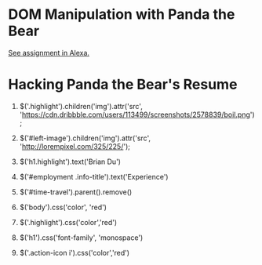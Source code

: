 # DOM Manipulation with Panda the Bear
[See assignment in Alexa.](https://alexa.bitmaker.co/cohorts/67/assignments/2051/latest)


# Hacking Panda the Bear's Resume

1. $('.highlight').children('img').attr('src', 'https://cdn.dribbble.com/users/113499/screenshots/2578839/boil.png');

1. $('#left-image').children('img').attr('src', 'http://lorempixel.com/325/225/');

2. $('h1.highlight').text('Brian Du')

3. $('#employment .info-title').text('Experience')

4. $('#time-travel').parent().remove()

5. $('body').css('color', 'red')

6. $('.highlight').css('color','red')

7. $('h1').css('font-family', 'monospace')

8. $('.action-icon i').css('color','red')
